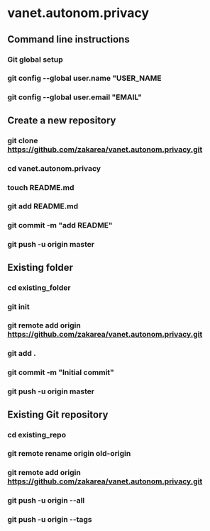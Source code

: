 # vanet.autonom.privacy


## Command line instructions

### Git global setup
### git config --global user.name "USER_NAME
### git config --global user.email "EMAIL"

## Create a new repository
### git clone https://github.com/zakarea/vanet.autonom.privacy.git
### cd vanet.autonom.privacy
### touch README.md
### git add README.md
### git commit -m "add README"
### git push -u origin master

## Existing folder
### cd existing_folder
### git init
### git remote add origin https://github.com/zakarea/vanet.autonom.privacy.git
### git add .
### git commit -m "Initial commit"
### git push -u origin master

## Existing Git repository
### cd existing_repo
### git remote rename origin old-origin
### git remote add origin https://github.com/zakarea/vanet.autonom.privacy.git
### git push -u origin --all
### git push -u origin --tags
